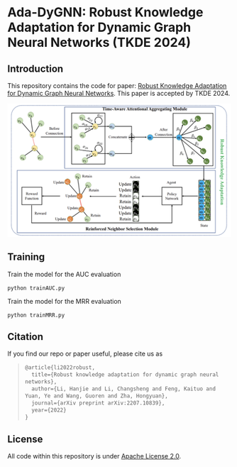 # Ada-DyGNN: Robust Knowledge Adaptation for Dynamic Graph Neural Networks (TKDE 2024)



## Introduction

This repository contains the code for paper: [Robust Knowledge Adaptation for Dynamic Graph Neural Networks](https://arxiv.org/abs/2207.10839). This paper is accepted by TKDE 2024. 

![](./AdaDyGNN.png)



## Training

Train the model for the AUC evaluation

```
python trainAUC.py
```

Train the model for the MRR evaluation

```
python trainMRR.py
```



## Citation

If you find our repo or paper useful, please cite us as

> ```
> @article{li2022robust,
>   title={Robust knowledge adaptation for dynamic graph neural networks},
>   author={Li, Hanjie and Li, Changsheng and Feng, Kaituo and Yuan, Ye and Wang, Guoren and Zha, Hongyuan},
>   journal={arXiv preprint arXiv:2207.10839},
>   year={2022}
> }
> ```

## License

All code within this repository is under [Apache License 2.0](https://www.apache.org/licenses/LICENSE-2.0).
